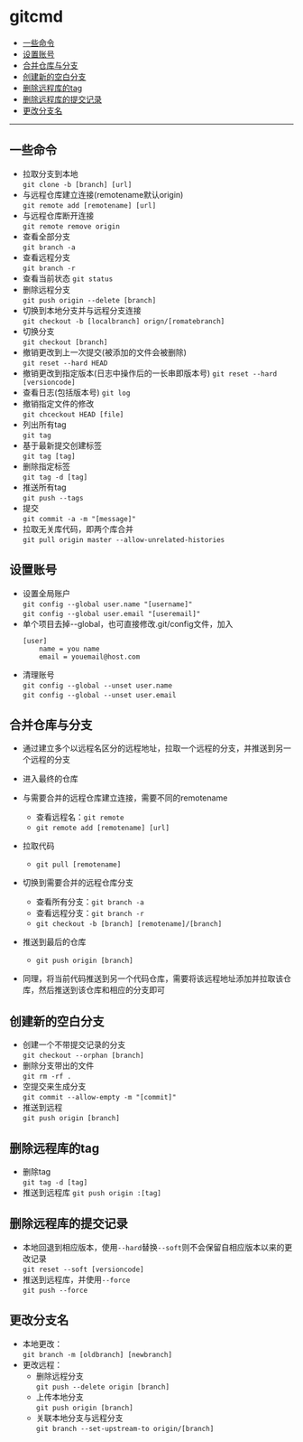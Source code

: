 # gitcmd

<!-- @import "[TOC]" {cmd="toc" depthFrom=2 depthTo=4 orderedList=false} -->

<!-- code_chunk_output -->

- [一些命令](#一些命令)
- [设置账号](#设置账号)
- [合并仓库与分支](#合并仓库与分支)
- [创建新的空白分支](#创建新的空白分支)
- [删除远程库的tag](#删除远程库的tag)
- [删除远程库的提交记录](#删除远程库的提交记录)
- [更改分支名](#更改分支名)

<!-- /code_chunk_output -->

---

## 一些命令

- 拉取分支到本地    
    `git clone -b [branch] [url]`
- 与远程仓库建立连接(remotename默认origin)  
    `git remote add [remotename] [url]`
- 与远程仓库断开连接    
    `git remote remove origin`
- 查看全部分支  
    `git branch -a`
- 查看远程分支  
    `git branch -r`
- 查看当前状态
    `git status`
- 删除远程分支  
    `git push origin --delete [branch]`
- 切换到本地分支并与远程分支连接    
    `git checkout -b [localbranch] orign/[romatebranch]`
- 切换分支  
    `git checkout [branch]`
- 撤销更改到上一次提交(被添加的文件会被删除)  
    `git reset --hard HEAD`
- 撤销更改到指定版本(日志中操作后的一长串即版本号)
    `git reset --hard [versioncode]`
- 查看日志(包括版本号)
    `git log`
- 撤销指定文件的修改    
    `git chceckout HEAD [file]`
- 列出所有tag   
    `git tag`
- 基于最新提交创建标签  
    `git tag [tag]`
- 删除指定标签  
    `git tag -d [tag]`
- 推送所有tag   
    `git push --tags`
- 提交  
    `git commit -a -m "[message]"`
- 拉取无关库代码，即两个库合并  
    `git pull origin master --allow-unrelated-histories`

## 设置账号

- 设置全局账户  
    `git config --global user.name "[username]"`    
    `git config --global user.email "[useremail]"`
- 单个项目去掉--global，也可直接修改.git/config文件，加入 
    ```
    [user]
        name = you name
        email = youemail@host.com
    ```
- 清理账号  
    `git config --global --unset user.name`     
    `git config --global --unset user.email`

## 合并仓库与分支

- 通过建立多个以远程名区分的远程地址，拉取一个远程的分支，并推送到另一个远程的分支
- 进入最终的仓库
- 与需要合并的远程仓库建立连接，需要不同的remotename
    - 查看远程名：`git remote`
    - `git remote add [remotename] [url]`
- 拉取代码
    - `git pull [remotename]`
- 切换到需要合并的远程仓库分支
    - 查看所有分支：`git branch -a`
    - 查看远程分支：`git branch -r`
    - `git checkout -b [branch] [remotename]/[branch]`
- 推送到最后的仓库
    - `git push origin [branch]`

- 同理，将当前代码推送到另一个代码仓库，需要将该远程地址添加并拉取该仓库，然后推送到该仓库和相应的分支即可

## 创建新的空白分支 

- 创建一个不带提交记录的分支    
    `git checkout --orphan [branch]`
- 删除分支带出的文件    
    `git rm -rf .`
- 空提交来生成分支  
    `git commit --allow-empty -m "[commit]"`
- 推送到远程    
    `git push origin [branch]`

## 删除远程库的tag 

- 删除tag   
    `git tag -d [tag]`
- 推送到远程库 
    `git push origin :[tag]`

## 删除远程库的提交记录

- 本地回退到相应版本，使用`--hard`替换`--soft`则不会保留自相应版本以来的更改记录    
    `git reset --soft [versioncode]`
- 推送到远程库，并使用`--force`     
    `git push --force`


## 更改分支名 

- 本地更改：   
    `git branch -m [oldbranch] [newbranch]`
- 更改远程：    
    - 删除远程分支  
        `git push --delete origin [branch]`
    - 上传本地分支  
        `git push origin [branch]`
    - 关联本地分支与远程分支    
        `git branch --set-upstream-to origin/[branch]`